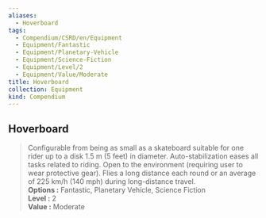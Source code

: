 ```yaml
---
aliases:
  - Hoverboard
tags:
  - Compendium/CSRD/en/Equipment
  - Equipment/Fantastic
  - Equipment/Planetary-Vehicle
  - Equipment/Science-Fiction
  - Equipment/Level/2
  - Equipment/Value/Moderate
title: Hoverboard
collection: Equipment
kind: Compendium
---
```

## Hoverboard  
  
>Configurable from being as small as a skateboard suitable for one rider up to a disk 1.5 m (5 feet) in diameter. Auto-stabilization eases all tasks related to riding. Open to the environment (requiring user to wear protective gear). Flies a long distance each round or an average of 225 km/h (140 mph) during long-distance travel.  
> **Options :** Fantastic, Planetary Vehicle, Science Fiction  
> **Level :** 2  
> **Value :** Moderate